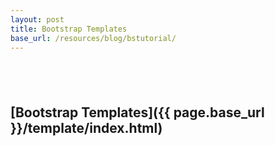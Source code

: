 ```yaml
---
layout: post
title: Bootstrap Templates
base_url: /resources/blog/bstutorial/
---
```


## &nbsp;
## [Bootstrap Templates]({{ page.base_url }}/template/index.html)
